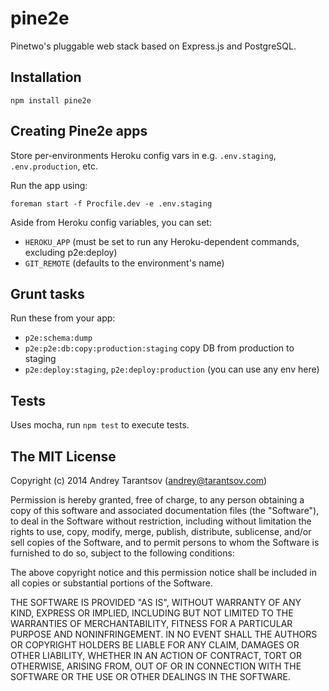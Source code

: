 # pine2e

Pinetwo's pluggable web stack based on Express.js and PostgreSQL.


## Installation

    npm install pine2e


## Creating Pine2e apps

Store per-environments Heroku config vars in e.g. `.env.staging`, `.env.production`, etc.

Run the app using:

    foreman start -f Procfile.dev -e .env.staging

Aside from Heroku config variables, you can set:

* `HEROKU_APP` (must be set to run any Heroku-dependent commands, excluding p2e:deploy)
* `GIT_REMOTE` (defaults to the environment's name)


## Grunt tasks

Run these from your app:

* `p2e:schema:dump`
* `p2e:p2e:db:copy:production:staging` copy DB from production to staging
* `p2e:deploy:staging`, `p2e:deploy:production` (you can use any env here)


## Tests

Uses mocha, run `npm test` to execute tests.


## The MIT License

Copyright (c) 2014 Andrey Tarantsov (andrey@tarantsov.com)

Permission is hereby granted, free of charge, to any person obtaining a copy of this software and associated documentation files (the "Software"), to deal in the Software without restriction, including without limitation the rights to use, copy, modify, merge, publish, distribute, sublicense, and/or sell copies of the Software, and to permit persons to whom the Software is furnished to do so, subject to the following conditions:

The above copyright notice and this permission notice shall be included in all copies or substantial portions of the Software.

THE SOFTWARE IS PROVIDED "AS IS", WITHOUT WARRANTY OF ANY KIND, EXPRESS OR IMPLIED, INCLUDING BUT NOT LIMITED TO THE WARRANTIES OF MERCHANTABILITY, FITNESS FOR A PARTICULAR PURPOSE AND NONINFRINGEMENT. IN NO EVENT SHALL THE AUTHORS OR COPYRIGHT HOLDERS BE LIABLE FOR ANY CLAIM, DAMAGES OR OTHER LIABILITY, WHETHER IN AN ACTION OF CONTRACT, TORT OR OTHERWISE, ARISING FROM, OUT OF OR IN CONNECTION WITH THE SOFTWARE OR THE USE OR OTHER DEALINGS IN THE SOFTWARE.
